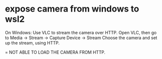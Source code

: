 # expose camera from windows to wsl2

On Windows: Use VLC to stream the camera over HTTP.
Open VLC, then go to Media -> Stream -> Capture Device -> Stream
Choose the camera and set up the stream, using HTTP.

= NOT ABLE TO LOAD THE CAMERA FROM HTTP.